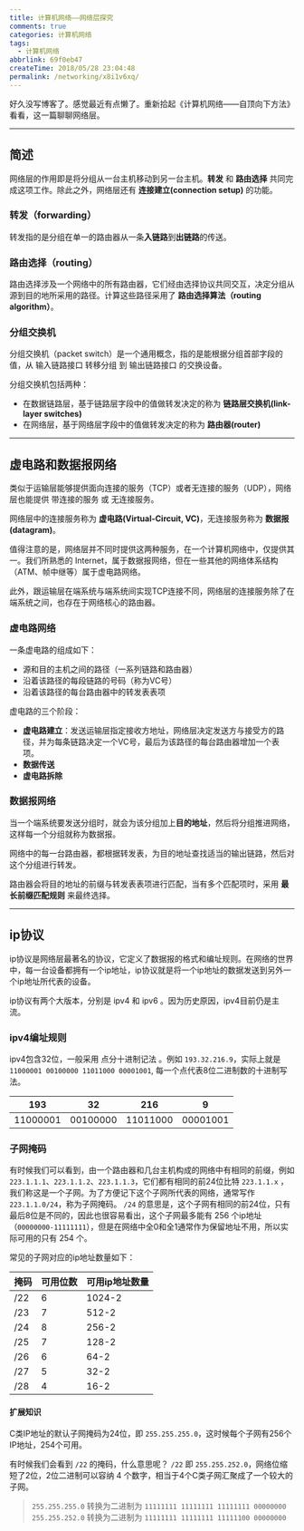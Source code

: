 ```yaml
---
title: 计算机网络——网络层探究
comments: true
categories: 计算机网络
tags:
  - 计算机网络
abbrlink: 69f0eb47
createTime: 2018/05/28 23:04:48
permalink: /networking/x8i1v6xq/
---
```


好久没写博客了。感觉最近有点懒了。重新拾起《计算机网络——自顶向下方法》看看，这一篇聊聊网络层。

<!-- more -->

---


## 简述

网络层的作用即是将分组从一台主机移动到另一台主机。**转发** 和 **路由选择** 共同完成这项工作。除此之外，网络层还有 **连接建立(connection setup)** 的功能。

### 转发（forwarding）

转发指的是分组在单一的路由器从一条**入链路**到**出链路**的传送。

### 路由选择（routing）

路由选择涉及一个网络中的所有路由器，它们经由选择协议共同交互，决定分组从源到目的地所采用的路径。计算这些路径采用了 **路由选择算法（routing algorithm）**。

### 分组交换机

分组交换机（packet switch）是一个通用概念，指的是能根据分组首部字段的值，从 输入链路接口 转移分组 到 输出链路接口 的交换设备。

分组交换机包括两种：

- 在数据链路层，基于链路层字段中的值做转发决定的称为 **链路层交换机(link-layer switches)**
- 在网络层，基于网络层字段中的值做转发决定的称为 **路由器(router)**

---

## 虚电路和数据报网络

类似于运输层能够提供面向连接的服务（TCP）或者无连接的服务（UDP），网络层也能提供 带连接的服务 或 无连接服务。

网络层中的连接服务称为 **虚电路(Virtual-Circuit, VC)**，无连接服务称为 **数据报(datagram)**。

值得注意的是，网络层并不同时提供这两种服务，在一个计算机网络中，仅提供其一。我们所熟悉的 Internet，属于数据报网络，但在一些其他的网络体系结构（ATM、帧中继等）属于虚电路网络。

此外，跟运输层在端系统与端系统间实现TCP连接不同，网络层的连接服务除了在端系统之间，也存在于网络核心的路由器。

### 虚电路网络

一条虚电路的组成如下：

- 源和目的主机之间的路径（一系列链路和路由器）
- 沿着该路径的每段链路的号码（称为VC号）
- 沿着该路径的每台路由器中的转发表表项

虚电路的三个阶段：

- **虚电路建立**：发送运输层指定接收方地址，网络层决定发送方与接受方的路径，并为每条链路决定一个VC号，最后为该路径的每台路由器增加一个表项。
- **数据传送**
- **虚电路拆除**

### 数据报网络

当一个端系统要发送分组时，就会为该分组加上**目的地址**，然后将分组推进网络，这样每一个分组就称为数据报。

网络中的每一台路由器，都根据转发表，为目的地址查找适当的输出链路，然后对这个分组进行转发。

路由器会将目的地址的前缀与转发表表项进行匹配，当有多个匹配项时，采用 **最长前缀匹配规则** 来最终选择。

---

## ip协议

ip协议是网络层最著名的协议，它定义了数据报的格式和编址规则。在网络的世界中，每一台设备都拥有一个ip地址，ip协议就是将一个ip地址的数据发送到另外一个ip地址所代表的设备。

ip协议有两个大版本，分别是 ipv4 和 ipv6 。因为历史原因，ipv4目前仍是主流。

### ipv4编址规则

ipv4包含32位，一般采用 点分十进制记法 。例如 `193.32.216.9`，实际上就是 `11000001 00100000 11011000 00001001`, 每一个点代表8位二进制数的十进制写法。

193 | 32 | 216 |  9
--- | --- | --- | ---
11000001 | 00100000 | 11011000 | 00001001

### 子网掩码

有时候我们可以看到，由一个路由器和几台主机构成的网络中有相同的前缀，例如 `223.1.1.1`、`223.1.1.2`、`223.1.1.3`，它们都有相同的前24位比特 `223.1.1.x` ，我们称这是一个子网。为了方便记下这个子网所代表的网络，通常写作 `223.1.1.0/24`，称为子网掩码。 `/24` 的意思是，这个子网有相同的前24位，只有最后8位是不同的，因此也很容易看出，这个子网最多能有 256 个ip地址（`00000000-11111111`），但是在网络中全0和全1通常作为保留地址不用，所以实际可用的只有 254 个。

常见的子网对应的ip地址数量如下：

掩码| 可用位数 | 可用ip地址数量 
--- | --- |---
/22 | 6 | 1024-2
/23 | 7 | 512-2
/24 | 8 | 256-2
/25 | 7 | 128-2
/26 | 6 | 64-2
/27 | 5 | 32-2
/28 | 4 | 16-2

#### 扩展知识

C类IP地址的默认子网掩码为24位，即 `255.255.255.0`，这时候每个子网有256个IP地址，254个可用。

有时候我们会看到 `/22` 的掩码，什么意思呢？ `/22` 即 `255.255.252.0`，网络位缩短了2位，2位二进制可以容纳 4 个数字，相当于4个C类子网汇聚成了一个较大的子网。

> `255.255.255.0` 转换为二进制为 `11111111 11111111 11111111 00000000`
> `255.255.252.0` 转换为二进制为 `11111111 11111111 11111100 00000000`